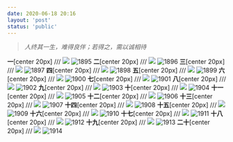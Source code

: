 ```yaml
---
date: 2020-06-18 20:16
layout: 'post'
status: 'public'
---
```


> *人终其一生，难得良伴；若得之，需以诚相待*

**一**[center 20px]
/// ![](https://vkceyugu.cdn.bspapp.com/VKCEYUGU-imgbed/add4ba35-433e-4827-b982-44b8c800efbb.JPG)
![1895](https://link.gimhoy.com/sharepoint/aHR0cHM6Ly92ZXJuYWxsb3ZlLW15LnNoYXJlcG9pbnQuY29tLzppOi9nL3BlcnNvbmFsL3ZlcmFub19iZXN1bm55X3RvcC9FWmlWWC1YWTQ0Sk10aXB3c2hUUU9sZ0IxOS11MkRXb3BBNkZSMEk0a0ZOaWJnP2U9MnpKUVZI.jpg)
**二**[center 20px]
/// ![](https://vkceyugu.cdn.bspapp.com/VKCEYUGU-imgbed/af09e845-d6ab-4739-b1a4-4af4271ae661.JPG)
![1896](https://link.gimhoy.com/sharepoint/aHR0cHM6Ly92ZXJuYWxsb3ZlLW15LnNoYXJlcG9pbnQuY29tLzppOi9nL3BlcnNvbmFsL3ZlcmFub19iZXN1bm55X3RvcC9FWGtndXBsUWNkRkZ0dGtoMFdUTTFVc0JpNWZqWDJMem8wYnFoVm1HYkN6RzBRP2U9WEJpQ2pQ.jpg)
**三**[center 20px]
/// ![](https://vkceyugu.cdn.bspapp.com/VKCEYUGU-imgbed/f01b1ea5-c85d-41f1-abab-ea1b7fbcc962.JPG)
![1897](https://link.gimhoy.com/sharepoint/aHR0cHM6Ly92ZXJuYWxsb3ZlLW15LnNoYXJlcG9pbnQuY29tLzppOi9nL3BlcnNvbmFsL3ZlcmFub19iZXN1bm55X3RvcC9FV3FCQkpVUjJEMUNoNWI2NHhOY3E4b0JzZmNxcV9EaUwxRXoyeEhsV2Y0WGFRP2U9U0FvOEJG.jpg)
**四**[center 20px]
/// ![](https://vkceyugu.cdn.bspapp.com/VKCEYUGU-imgbed/fe7a0419-0a85-4cdd-94b5-0b914f2787e9.JPG)
![1898](https://link.gimhoy.com/sharepoint/aHR0cHM6Ly92ZXJuYWxsb3ZlLW15LnNoYXJlcG9pbnQuY29tLzppOi9nL3BlcnNvbmFsL3ZlcmFub19iZXN1bm55X3RvcC9FU0dqNG5vdF82dENwd3VrdnFzVlBBa0ItX012R2JQZ1JXZ25feWhyUTVHYTJ3P2U9WUt2QnZr.jpg)
**五**[center 20px]
/// ![](https://vkceyugu.cdn.bspapp.com/VKCEYUGU-imgbed/d8944d17-fe90-4b10-802d-5b8542b75c08.JPG)
![1899](https://link.gimhoy.com/sharepoint/aHR0cHM6Ly92ZXJuYWxsb3ZlLW15LnNoYXJlcG9pbnQuY29tLzppOi9nL3BlcnNvbmFsL3ZlcmFub19iZXN1bm55X3RvcC9FZUpBdGJHRWZvOU9zTG5iZkdDdDR6QUJKY1JOVEdrdGQ0aWpmTXVhUS00WUlRP2U9MGgyZDJ2.jpg)
**六**[center 20px]
/// ![](https://vkceyugu.cdn.bspapp.com/VKCEYUGU-imgbed/9d523ff3-36b7-40c2-b694-1eaf46178647.JPG)
![1900](https://link.gimhoy.com/sharepoint/aHR0cHM6Ly92ZXJuYWxsb3ZlLW15LnNoYXJlcG9pbnQuY29tLzppOi9nL3BlcnNvbmFsL3ZlcmFub19iZXN1bm55X3RvcC9FYUlOWmRlSTVmeE1uSUlXQUJ3ajVNSUJSYWVpZ1F0SF9YQnVHTVVhQTl4NkhBP2U9WmlUcWJq.jpg)
**七**[center 20px]
/// ![](https://vkceyugu.cdn.bspapp.com/VKCEYUGU-imgbed/77592aae-29b8-4dba-846d-27e586798798.JPG)
![1901](https://link.gimhoy.com/sharepoint/aHR0cHM6Ly92ZXJuYWxsb3ZlLW15LnNoYXJlcG9pbnQuY29tLzppOi9nL3BlcnNvbmFsL3ZlcmFub19iZXN1bm55X3RvcC9FV1FNeGJ1bXEwOUtpSU15M05uSVBGd0JlT0FDVUpWb2NBN0JQNGZrQUc0Ykx3P2U9V05oZ1gy.jpg)
**八**[center 20px]
/// ![](https://vkceyugu.cdn.bspapp.com/VKCEYUGU-imgbed/4e9e4970-c64f-42d0-bed2-7d92255a2641.JPG)
![1902](https://link.gimhoy.com/sharepoint/aHR0cHM6Ly92ZXJuYWxsb3ZlLW15LnNoYXJlcG9pbnQuY29tLzppOi9nL3BlcnNvbmFsL3ZlcmFub19iZXN1bm55X3RvcC9FVXBFUkwtLVAwNVBpR29fVkhnTC1nQUJpU1N5TThKVXhsRmtZMHhKTE9GYWlRP2U9cnVIUGdN.jpg)
**九**[center 20px]
/// ![](https://vkceyugu.cdn.bspapp.com/VKCEYUGU-imgbed/0dbffd68-1332-4319-9580-1845b93f68c4.JPG)
![1903](https://link.gimhoy.com/sharepoint/aHR0cHM6Ly92ZXJuYWxsb3ZlLW15LnNoYXJlcG9pbnQuY29tLzppOi9nL3BlcnNvbmFsL3ZlcmFub19iZXN1bm55X3RvcC9FVkNaaERMNHJmQkNvaGg1RXlNbklROEJreUlTb0NoU3BLTDhnTUNBUlZYcFRRP2U9bmpQRnp1.jpg)
**十**[center 20px]
/// ![](https://vkceyugu.cdn.bspapp.com/VKCEYUGU-imgbed/ae56e836-cb3c-4884-91c3-2f284b9d3d1c.JPG)
![1904](https://link.gimhoy.com/sharepoint/aHR0cHM6Ly92ZXJuYWxsb3ZlLW15LnNoYXJlcG9pbnQuY29tLzppOi9nL3BlcnNvbmFsL3ZlcmFub19iZXN1bm55X3RvcC9FWDFkQndzSExNUkpnbWRqTmVicVhUd0JnM3c5d3ZpZTNtVzVVRDJIUHN6N0xRP2U9c1ExZDNC.jpg)
**十一**[center 20px]
/// ![](https://vkceyugu.cdn.bspapp.com/VKCEYUGU-imgbed/8c372bee-929e-47ba-87dc-011f66699166.JPG)
![1905](https://link.gimhoy.com/sharepoint/aHR0cHM6Ly92ZXJuYWxsb3ZlLW15LnNoYXJlcG9pbnQuY29tLzppOi9nL3BlcnNvbmFsL3ZlcmFub19iZXN1bm55X3RvcC9FU0hETnM2aklfQkpxdHpyaHl4dFFIRUJjOEFWVGwwaEluclBNM1JBM080T2tnP2U9ZHJuaE1x.jpg)
**十二**[center 20px]
/// ![](https://vkceyugu.cdn.bspapp.com/VKCEYUGU-imgbed/c04f97ce-b792-4f3e-98a6-7841ea7a3e86.JPG)
![1906](https://link.gimhoy.com/sharepoint/aHR0cHM6Ly92ZXJuYWxsb3ZlLW15LnNoYXJlcG9pbnQuY29tLzppOi9nL3BlcnNvbmFsL3ZlcmFub19iZXN1bm55X3RvcC9FWlgxV2pOaHdqZEZzUU9QN0R0SXZLTUJjU1A0QVhJbWpMekx1R1BYUWl2ZENnP2U9RUdvRlhh.jpg)
**十三**[center 20px]
/// ![](https://vkceyugu.cdn.bspapp.com/VKCEYUGU-imgbed/15ccb4be-8301-4e83-92a2-95c15fa1aec9.JPG)
![1907](https://link.gimhoy.com/sharepoint/aHR0cHM6Ly92ZXJuYWxsb3ZlLW15LnNoYXJlcG9pbnQuY29tLzppOi9nL3BlcnNvbmFsL3ZlcmFub19iZXN1bm55X3RvcC9FY09nVEU4NUhaTlBsSjN4Qk1jTFN4QUJ5UGFiZ3BFNnM1bThRMFNkRXZPdXdBP2U9SmhheXZJ.jpg)
**十四**[center 20px]
/// ![](https://vkceyugu.cdn.bspapp.com/VKCEYUGU-imgbed/99107bcb-cfc2-429e-9ad5-b0cca929da95.JPG)
![1908](https://link.gimhoy.com/sharepoint/aHR0cHM6Ly92ZXJuYWxsb3ZlLW15LnNoYXJlcG9pbnQuY29tLzppOi9nL3BlcnNvbmFsL3ZlcmFub19iZXN1bm55X3RvcC9FZC1oVkxiSjlDWkxpTlRpRlozZHBHWUJVLWh5Z0xuQ2JXWnNXbS02YWtKZmhRP2U9R25SY3U2.jpg)
**十五**[center 20px]
/// ![](https://vkceyugu.cdn.bspapp.com/VKCEYUGU-imgbed/e1efa0a7-125b-4a6e-98fd-7a02d26ac510.JPG)
![1909](https://link.gimhoy.com/sharepoint/aHR0cHM6Ly92ZXJuYWxsb3ZlLW15LnNoYXJlcG9pbnQuY29tLzppOi9nL3BlcnNvbmFsL3ZlcmFub19iZXN1bm55X3RvcC9FWnFGbXVFRWhoOUFpWjlvc2U2MVFYMEJLcUh0Y3JhNl84dFZtQzROcXdySUFBP2U9TEl3aUVZ.jpg)
**十六**[center 20px]
/// ![](https://vkceyugu.cdn.bspapp.com/VKCEYUGU-imgbed/a36cb76c-9e0d-4616-83ef-e51b7d3d8dd0.JPG)
![1910](https://link.gimhoy.com/sharepoint/aHR0cHM6Ly92ZXJuYWxsb3ZlLW15LnNoYXJlcG9pbnQuY29tLzppOi9nL3BlcnNvbmFsL3ZlcmFub19iZXN1bm55X3RvcC9FWWt2X2xURDJfdEd1aXN2RHMyQjhJRUJEbFV1Wl9lUmJwV29oc3NCbzNfdDF3P2U9YmlnOFlY.jpg)
**十七**[center 20px]
/// ![](https://vkceyugu.cdn.bspapp.com/VKCEYUGU-imgbed/af95b2f1-00ee-428a-8efd-4fb6de4bf41e.JPG)
![1911]()
**十八**[center 20px]
/// ![](https://vkceyugu.cdn.bspapp.com/VKCEYUGU-imgbed/6c307b8f-90dc-48bd-b406-f91de2db5f9b.JPG)
![1912]()
**十九**[center 20px]
/// ![](https://vkceyugu.cdn.bspapp.com/VKCEYUGU-imgbed/0887a778-6ea8-4b54-aa29-d54f055e8084.JPG)
![1913]()
**二十**[center 20px]
/// ![](https://vkceyugu.cdn.bspapp.com/VKCEYUGU-imgbed/af04cdbd-6c53-477f-9496-5da5679f79c7.JPG)
![1914]()

